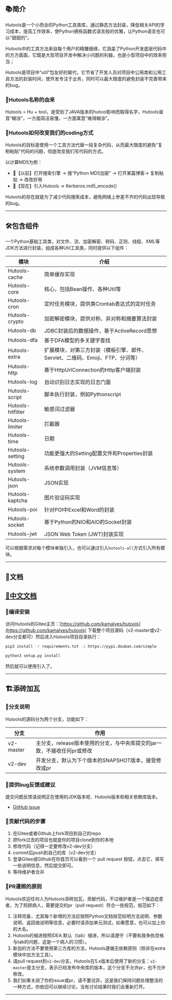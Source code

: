 ## 📚简介
Hutools是一个小而全的Python工具类库，通过静态方法封装，降低相关API的学习成本，提高工作效率，使Python拥有函数式语言般的优雅，让Python语言也可以“甜甜的”。

Hutools中的工具方法来自每个用户的精雕细琢，它涵盖了Python开发底层代码中的方方面面，它既是大型项目开发中解决小问题的利器，也是小型项目中的效率担当；

Hutools是项目中“util”包友好的替代，它节省了开发人员对项目中公用类和公用工具方法的封装时间，使开发专注于业务，同时可以最大限度的避免封装不完善带来的bug。

### 🎁Hutools名称的由来

Hutools = Hu + tool，是受到了JAVA版本的hutool影响而取得名字，Hutools谐音“糊涂”，一方面简洁易懂，一方面寓意“难得糊涂”。

### 🍺Hutools如何改变我们的coding方式

Hutools的目标是使用一个工具方法代替一段复杂代码，从而最大限度的避免“复制粘贴”代码的问题，彻底改变我们写代码的方式。

以计算MD5为例：

- 👴【以前】打开搜索引擎 -> 搜“Python MD5加密” -> 打开某篇博客-> 复制粘贴 -> 改改好用
- 👦【现在】引入Hutools  -> Kerberos.md5_encode()

Hutools的存在就是为了减少代码搜索成本，避免网络上参差不齐的代码出现导致的bug。

-------------------------------------------------------------------------------

## 🛠️包含组件
一个Python基础工具类，对文件、流、加密解密、转码、正则、线程、XML等JDK方法进行封装，组成各种Util工具类，同时提供以下组件：

| 模块                |     介绍                                                                     |
|-------------------|----------------------------------------------------------------------------- |
| Hutools-cache     |     简单缓存实现                                                                |
| Hutools-core      |     核心，包括Bean操作、各种Util等                                          |
| Hutools-cron      |     定时任务模块，提供类Crontab表达式的定时任务                                     |
| Hutools-crypto    |     加密解密模块，提供对称、非对称和摘要算法封装                                     |
| Hutools-db        |     JDBC封装后的数据操作，基于ActiveRecord思想                                    |
| Hutools-dfa       |     基于DFA模型的多关键字查找                                                    |
| Hutools-extra     |     扩展模块，对第三方封装（模板引擎、邮件、Servlet、二维码、Emoji、FTP、分词等）       |
| Hutools-http      |     基于HttpUrlConnection的Http客户端封装                                       |
| Hutools-log       |     自动识别日志实现的日志门面                                                    |
| Hutools-script    |     脚本执行封装，例如Pythonscript                                                 |
| Hutools-hitfilter |     敏感词过滤器                                   |
| Hutools-limiter   |     拦截器                                   |
| Hutools-time      |     日期                                    |
| Hutools-setting   |     功能更强大的Setting配置文件和Properties封装                                   |
| Hutools-system    |     系统参数调用封装（JVM信息等）                                                 |
| Hutools-json      |     JSON实现                                                                  |
| Hutools-kaptcha   |     图片验证码实现                                                              |
| Hutools-poi       |     针对POI中Excel和Word的封装                                                  |
| Hutools-socket    |     基于Python的NIO和AIO的Socket封装                                              |
| Hutools-jwt       |     JSON Web Token (JWT)封装实现                                               |

可以根据需求对每个模块单独引入，也可以通过引入`hutools-all`方式引入所有模块。

-------------------------------------------------------------------------------

## 📝文档 

[📘中文文档](https://github.com/kamalyes/hutools/docs/)
-------------------------------------------------------------------------------

### 🚽编译安装

访问Hutools的Gitee主页：[https://github.com/kamalyes/hutools](https://github.com/kamalyes/hutools) 下载整个项目源码（v2-master或v2-dev分支都可）然后进入Hutools项目目录执行：

```sh
pip3 install -r requirements.txt -i https://pypi.douban.com/simple

python3 setup.py install
```

然后就可以使用引入了。

-------------------------------------------------------------------------------

## 🏗️添砖加瓦

### 🎋分支说明

Hutools的源码分为两个分支，功能如下：

| 分支       | 作用                                                          |
|-----------|---------------------------------------------------------------|
| v2-master | 主分支，release版本使用的分支，与中央库提交的jar一致，不接收任何pr或修改 |
| v2-dev    | 开发分支，默认为下个版本的SNAPSHOT版本，接受修改或pr                 |

### 🐞提供bug反馈或建议

提交问题反馈请说明正在使用的JDK版本呢、Hutools版本和相关依赖库版本。

- [GitHub issue](https://github.com/kamalyes/hutools/issues)


### 🧬贡献代码的步骤

1. 在Gitee或者Github上fork项目到自己的repo
2. 把fork过去的项目也就是你的项目clone到你的本地
3. 修改代码（记得一定要修改v2-dev分支）
4. commit后push到自己的库（v2-dev分支）
5. 登录Gitee或Github在你首页可以看到一个 pull request 按钮，点击它，填写一些说明信息，然后提交即可。
6. 等待维护者合并

### 📐PR遵照的原则

Hutools欢迎任何人为Hutools添砖加瓦，贡献代码，不过维护者是一个强迫症患者，为了照顾病人，需要提交的pr（pull request）符合一些规范，规范如下：

1. 注释完备，尤其每个新增的方法应按照Python文档规范标明方法说明、参数说明、返回值说明等信息，必要时请添加单元测试，如果愿意，也可以加上你的大名。
2. Hutools的缩进按照IDEA 默认（tab）缩进，所以请遵守（不要和我争执空格与tab的问题，这是一个病人的习惯）。
3. 新加的方法不要使用第三方库的方法，Hutools遵循无依赖原则（除非在extra模块中加方法工具）。
4. 请pull request到`v2-dev`分支。Hutools在5.x版本后使用了新的分支：`v2-master`是主分支，表示已经发布中央库的版本，这个分支不允许pr，也不允许修改。
5. 我们如果关闭了你的issue或pr，请不要诧异，这是我们保持问题处理整洁的一种方式，你依旧可以继续讨论，当有讨论结果时我们会重新打开。

-------------------------------------------------------------------------------
